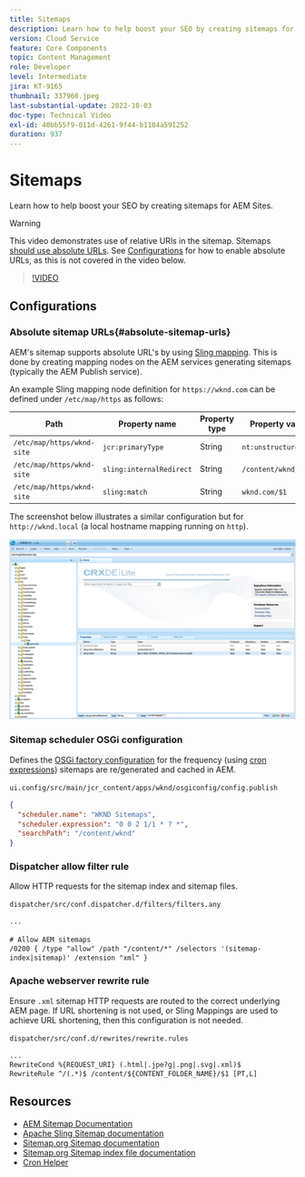 ```yaml
---
title: Sitemaps
description: Learn how to help boost your SEO by creating sitemaps for AEM Sites.
version: Cloud Service
feature: Core Components
topic: Content Management
role: Developer
level: Intermediate
jira: KT-9165
thumbnail: 337960.jpeg
last-substantial-update: 2022-10-03
doc-type: Technical Video
exl-id: 40bb55f9-011d-4261-9f44-b1104a591252
duration: 937
---
```

# Sitemaps

Learn how to help boost your SEO by creating sitemaps for AEM Sites.

>[!WARNING]
>
>This video demonstrates use of relative URls in the sitemap. Sitemaps [should use absolute URLs](https://sitemaps.org/protocol.html). See [Configurations](#absolute-sitemap-urls) for how to enable absolute URLs, as this is not covered in the video below.

>[!VIDEO](https://video.tv.adobe.com/v/337960?quality=12&learn=on)

## Configurations

### Absolute sitemap URLs{#absolute-sitemap-urls}

AEM's sitemap supports absolute URL's by using [Sling mapping](https://sling.apache.org/documentation/the-sling-engine/mappings-for-resource-resolution.html). This is done by creating mapping nodes on the AEM services generating sitemaps (typically the AEM Publish service).

An example Sling mapping node definition for `https://wknd.com` can be defined under `/etc/map/https` as follows:

| Path | Property name | Property type | Property value | 
|------|----------|---------------|-------|
| `/etc/map/https/wknd-site` | `jcr:primaryType` | String | `nt:unstructured` |
| `/etc/map/https/wknd-site` | `sling:internalRedirect` | String | `/content/wknd/(.*)` |
| `/etc/map/https/wknd-site` | `sling:match` | String | `wknd.com/$1` |

The screenshot below illustrates a similar configuration but for `http://wknd.local` (a local hostname mapping running on `http`).

![Sitemap absolute URLs configuration](../assets/sitemaps/sitemaps-absolute-urls.jpg)


### Sitemap scheduler OSGi configuration

Defines the [OSGi factory configuration](http://localhost:4502/system/console/configMgr/org.apache.sling.sitemap.impl.SitemapScheduler) for the frequency (using [cron expressions](https://cron.help/)) sitemaps are re/generated and cached in AEM. 

`ui.config/src/main/jcr_content/apps/wknd/osgiconfig/config.publish`

```json
{
  "scheduler.name": "WKND Sitemaps",
  "scheduler.expression": "0 0 2 1/1 * ? *",
  "searchPath": "/content/wknd"
}
```

### Dispatcher allow filter rule

Allow HTTP requests for the sitemap index and sitemap files.

`dispatcher/src/conf.dispatcher.d/filters/filters.any`

```
...

# Allow AEM sitemaps
/0200 { /type "allow" /path "/content/*" /selectors '(sitemap-index|sitemap)' /extension "xml" }
```

### Apache webserver rewrite rule

Ensure `.xml` sitemap HTTP requests are routed to the correct underlying AEM page. If URL shortening is not used, or Sling Mappings are used to achieve URL shortening, then this configuration is not needed.

`dispatcher/src/conf.d/rewrites/rewrite.rules`

```
...
RewriteCond %{REQUEST_URI} (.html|.jpe?g|.png|.svg|.xml)$
RewriteRule ^/(.*)$ /content/${CONTENT_FOLDER_NAME}/$1 [PT,L]
```

## Resources

+ [AEM Sitemap Documentation](https://experienceleague.adobe.com/docs/experience-manager-cloud-service/content/overview/seo-and-url-management.html?lang=en)
+ [Apache Sling Sitemap documentation](https://github.com/apache/sling-org-apache-sling-sitemap#readme)
+ [Sitemap.org Sitemap documentation](https://www.sitemaps.org/protocol.html)
+ [Sitemap.org Sitemap index file documentation](https://www.sitemaps.org/protocol.html#index)
+ [Cron Helper](https://cron.help/)
